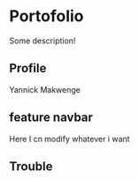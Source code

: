 # Portofolio

Some description!

## Profile 

Yannick Makwenge

## feature navbar

Here I cn modify whatever i want

## Trouble